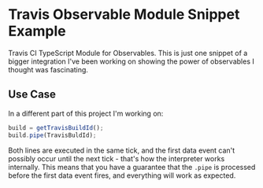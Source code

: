 # Travis Observable Module Snippet Example

Travis CI TypeScript Module for Observables. This is just one snippet of a bigger integration I've been working on showing the power of observables I thought was fascinating. 

## Use Case

In a different part of this project I'm working on:

```typescript
build = getTravisBuildId();
build.pipe(TravisBuldId);
```

Both lines are executed in the same tick, and the first data event can't possibly occur until the next tick - that's how the interpreter works internally. This means that you have a guarantee that the `.pipe` is processed before the first data event fires, and everything will work as expected.

